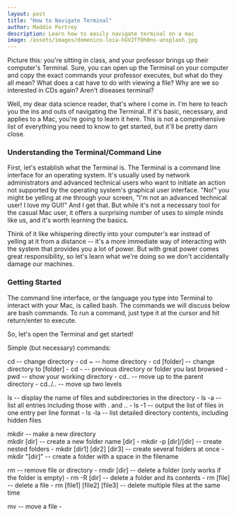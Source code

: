 ```yaml
---
layout: post
title: "How to Navigate Terminal"
author: Maddie Portrey
description: Learn how to easily navigate terminal on a mac
image: /assets/images/domenico-loia-hGV2TfOh0ns-unsplash.jpg
---
```


Picture this: you're sitting in class, and your professor brings up their computer's Terminal. Sure, you can open up the Terminal on your computer and copy the exact commands your professor executes, but what do they all mean? What does a cat have to do with viewing a file? Why are we so interested in CDs again? Aren't diseases terminal?

Well, my dear data science reader, that's where I come in. I'm here to teach you the ins and outs of navigating the Terminal. If it's basic, necessary, and applies to a Mac, you're going to learn it here. This is not a comprehensive list of everything you need to know to get started, but it'll be pretty darn close.

### Understanding the Terminal/Command Line

First, let's establish what the Terminal is. The Terminal is a command line interface for an operating system. It's usually used by network administrators and advanced technical users who want to initiate an action not supported by the operating system's graphical user interface. "No!" you might be yelling at me through your screen, "I'm not an advanced technical user! I love my GUI!" And I get that. But while it's not a necessary tool for the casual Mac user, it offers a surprising number of uses to simple minds like us, and it's worth learning the basics.

Think of it like whispering directly into your computer's ear instead of yelling at it from a distance -- it's a more immediate way of interacting with the system that provides you a lot of power. But with great power comes great responsibility, so let's learn what we're doing so we don't accidentally damage our machines.

### Getting Started

 The command line interface, or the language you type into Terminal to interact with your Mac, is called bash. The commands we will discuss below are bash commands. To run a command, just type it at the cursor and hit return/enter to execute.

So, let's open the Terminal and get started!

Simple (but necessary) commands:

cd -- change directory
    - cd ~ -- home directory
    - cd [folder] -- change directory to [folder]
    - cd - -- previous directory or folder you last browsed
    - pwd -- show your working directory
    - cd.. -- move up to the parent directory
    - cd../.. -- move up two levels

ls -- display the name of files and subdirectories in the directory
    - ls -a -- list all entries including those with . and ..
    - ls -1 -- output the list of files in one entry per line format
    - ls -la -- list detailed directory contents, including hidden files

mkdir -- make a new directory  
  mkdir [dir] -- create a new folder name [dir]
     - mkdir -p [dir]/[dir] -- create nested folders
     - mkdir [dir1] [dir2] [dir3] -- create several folders at once
     - mkdir "[dir]" -- create a folder with a space in the filename

rm -- remove file or directory
    - rmdir [dir] -- delete a folder (only works if the folder is empty)
    - rm -R [dir] -- delete a folder and its contents
    - rm [file] -- delete a file
    - rm [file1] [file2] [file3] -- delete multiple files at the same time

mv -- move a file
    - 